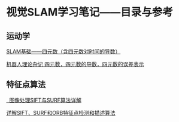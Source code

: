 # 视觉SLAM学习笔记——目录与参考

## 运动学

<a href = "https://blog.csdn.net/weixin_43569276/article/details/106176066">SLAM基础——四元数（含四元数对时间的导数）</a>

<a href = "https://zhuanlan.zhihu.com/p/662757303">机器人理论杂记 四元数，四元数的导数，四元数的误差表示</a>      

## 特征点算法

<a href = "https://blog.csdn.net/weixin_44612221/article/details/106672931?ops_request_misc=&request_id=&biz_id=102&utm_term=SIFT%E4%B8%8ESURF&utm_medium=distribute.pc_search_result.none-task-blog-2~all~sobaiduweb~default-0-106672931.142^v102^pc_search_result_base7&spm=1018.2226.3001.4187"> 
图像处理SIFT与SURF算法详解
</a>

<a href = "https://blog.csdn.net/MRZHUGH/article/details/133669449">详解SIFT、SURF和ORB特征点检测和描述算法</a>

